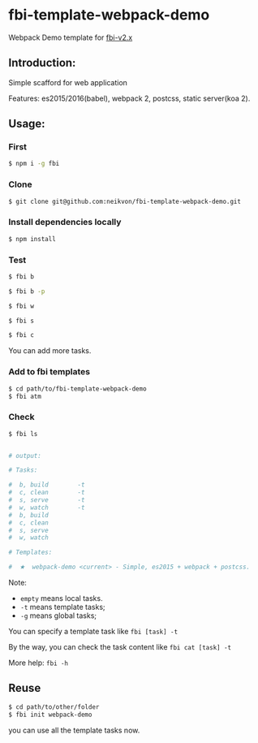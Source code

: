 # fbi-template-webpack-demo
Webpack Demo template for [fbi-v2.x](https://github.com/neikvon/fbi)

## Introduction:

Simple scafford for web application

Features: es2015/2016(babel), webpack 2, postcss, static server(koa 2).

## Usage:

### First
```bash
$ npm i -g fbi
```
### Clone
```bash
$ git clone git@github.com:neikvon/fbi-template-webpack-demo.git
```

### Install dependencies locally
```bash
$ npm install
```

### Test
```bash
$ fbi b
```
```bash
$ fbi b -p
```
```bash
$ fbi w
```
```bash
$ fbi s
```
```bash
$ fbi c
```
You can add more tasks.

### Add to fbi templates
```bash
$ cd path/to/fbi-template-webpack-demo
$ fbi atm
```

### Check
```bash
$ fbi ls


# output:

# Tasks:

#  b, build        -t
#  c, clean        -t
#  s, serve        -t
#  w, watch        -t
#  b, build
#  c, clean
#  s, serve
#  w, watch

# Templates:

#  ★  webpack-demo <current> - Simple, es2015 + webpack + postcss.
```
Note:
- `empty` means local tasks.
- `-t` means template tasks;
- `-g` means global tasks;

You can specify a template task like `fbi [task] -t`

By the way, you can check the task content like `fbi cat [task] -t`

More help: `fbi -h`

## Reuse
```bash
$ cd path/to/other/folder
$ fbi init webpack-demo
```
you can use all the template tasks now.
